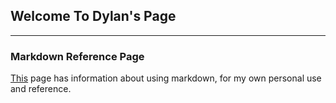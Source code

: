 ## Welcome To Dylan's Page




****
### Markdown Reference Page
[This](markDownRef.md) page has information about using markdown, for my own personal use and reference.